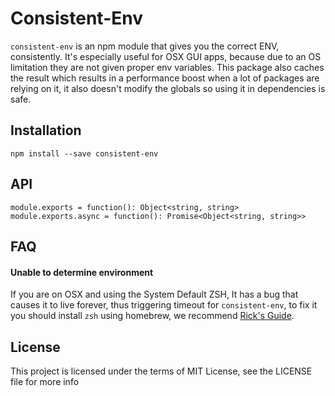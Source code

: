# Consistent-Env

`consistent-env` is an npm module that gives you the correct ENV, consistently. It's especially useful for OSX GUI apps, because due to an OS limitation they are not given proper env variables. This package also caches the result which results in a performance boost when a lot of packages are relying on it, it also doesn't modify the globals so using it in dependencies is safe.

## Installation

```
npm install --save consistent-env
```

## API

```
module.exports = function(): Object<string, string>
module.exports.async = function(): Promise<Object<string, string>>
```

## FAQ

#### Unable to determine environment

If you are on OSX and using the System Default ZSH, It has a bug that causes it to live forever, thus triggering timeout
for `consistent-env`, to fix it you should install `zsh` using homebrew, we recommend [Rick's Guide](http://rick.cogley.info/post/use-homebrew-zsh-instead-of-the-osx-default/).

## License

This project is licensed under the terms of MIT License, see the LICENSE file for more info
